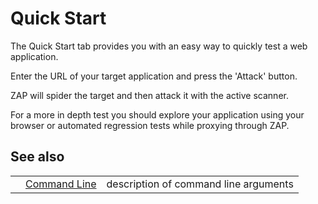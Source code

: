 # Quick Start

The Quick Start tab provides you with an easy way to quickly test a web application.

Enter the URL of your target application and press the 'Attack' button.

ZAP will spider the target and then attack it with the active scanner.

For a more in depth test you should explore your application using your browser or automated regression
tests while proxying through ZAP.
## See also
<table>
<tr><td></td><td><a href='HelpAddonsQuickstartCmdline'>Command Line</a></td><td>description of command line arguments</td></tr>
</table>